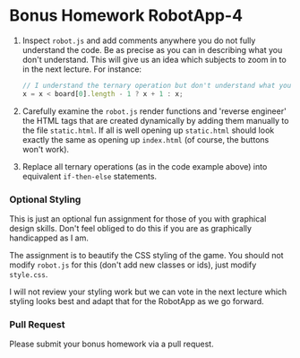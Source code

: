 # Bonus Homework RobotApp-4

1. Inspect `robot.js` and add comments anywhere you do not fully understand the code. Be as precise as you can in describing what you don't understand. This will give us an idea which subjects to zoom in to in the next lecture. For instance:

    ```js
    // I understand the ternary operation but don't understand what your intention is here
    x = x < board[0].length - 1 ? x + 1 : x;
    ```

2. Carefully examine the `robot.js` render functions and 'reverse engineer' the HTML tags that are created dynamically by adding them manually to the file `static.html`. If all is well opening up `static.html` should look exactly the same as opening up `index.html` (of course, the buttons won't work).

3. Replace all ternary operations (as in the code example above) into equivalent `if-then-else` statements.

### Optional Styling

This is just an optional fun assignment for those of you with graphical design skills. Don't feel obliged to do this if you are as graphically handicapped as I am.

The assignment is to beautify the CSS styling of the game. You should not modify `robot.js` for this (don't add new classes or ids), just modify `style.css`.

I will not review your styling work but we can vote in the next lecture which styling looks best and adapt that for the RobotApp as we go forward.

### Pull Request

Please submit your bonus homework via a pull request.

